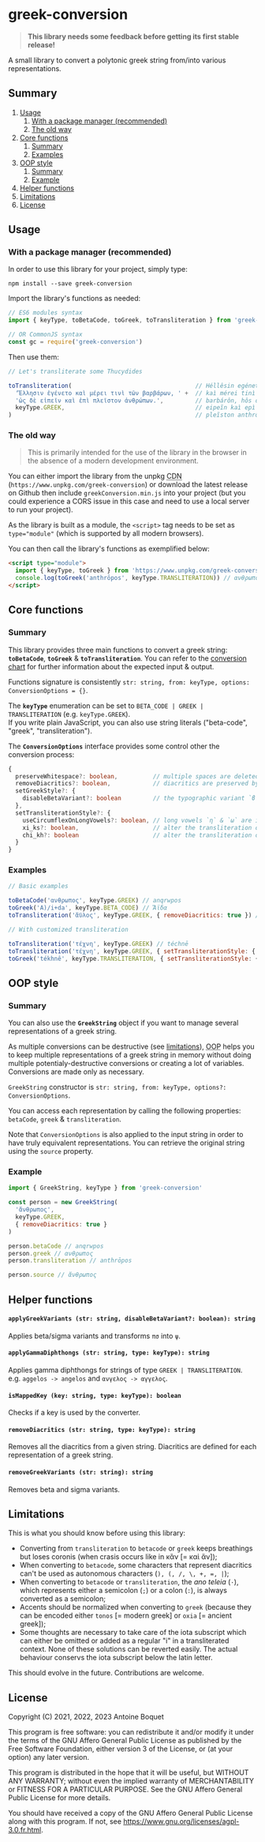 # greek-conversion

> **This library needs some feedback before getting its first stable release!**

A small library to convert a polytonic greek string from/into various representations.

## Summary

1. [Usage](#usage)
    1. [With a package manager (recommended)](#with-a-package-manager-recommended)
    2. [The old way](#the-old-way)
2. [Core functions](#core-functions)
    1. [Summary](#summary-1)
    2. [Examples](#examples)
3. [OOP style](#oop-style)
    1. [Summary](#summary-2)
    2. [Example](#example)
4. [Helper functions](#helper-functions)
5. [Limitations](#limitations)
6. [License](#license)

## Usage

### With a package manager (recommended)
In order to use this library for your project, simply type:
```
npm install --save greek-conversion
```

Import the library's functions as needed:

```js
// ES6 modules syntax
import { keyType, toBetaCode, toGreek, toTransliteration } from 'greek-conversion'

// OR CommonJS syntax
const gc = require('greek-conversion')
```

Then use them:

```js
// Let's transliterate some Thucydides

toTransliteration(                                   // Héllêsin egéneto
  'Ἕλλησιν ἐγένετο καὶ μέρει τινὶ τῶν βαρβάρων, ' +  // kaì mérei tinì tỗn
  'ὡς δὲ εἰπεῖν καὶ ἐπὶ πλεῖστον ἀνθρώπων.',         // barbárôn, hôs dè
  keyType.GREEK,                                     // eipeĩn kaì epì
)                                                    // pleĩston anthrốpôn.
```

### The old way

> This is primarily intended for the use of the library in the browser in the absence of a modern development environment.

You can either import the library from the unpkg <abbr title="Content Delivery Network">CDN</abbr> (`https://www.unpkg.com/greek-conversion`) or download the latest release on Github then include `greekConversion.min.js` into your project (but you could experience a CORS issue in this case and need to use a local server to run your project).

As the library is built as a module, the `<script>` tag needs to be set as `type="module"` (which is supported by all modern browsers).

You can then call the library's functions as exemplified below:

```html
<script type="module">
  import { keyType, toGreek } from 'https://www.unpkg.com/greek-conversion' // or './greekConversion.min.js'
  console.log(toGreek('anthrōpos', keyType.TRANSLITERATION)) // ανθρωπος
</script>
```

## Core functions

### Summary

This library provides three main functions to convert a greek string: **`toBetaCode`**, **`toGreek`** & **`toTransliteration`**. You can refer to the [conversion chart](https://github.com/antoineboquet/greek-conversion/wiki#conversion-chart) for further information about the expected input & output.

Functions signature is consistently `str: string, from: keyType, options: ConversionOptions = {}`.

The **`keyType`** enumeration can be set to `BETA_CODE | GREEK | TRANSLITERATION` (e.g. `keyType.GREEK`).\
If you write plain JavaScript, you can also use string literals ("beta-code", "greek", "transliteration").

The **`ConversionOptions`** interface provides some control other the conversion process:

```ts
{
  preserveWhitespace?: boolean,          // multiple spaces are deleted by default
  removeDiacritics?: boolean,            // diacritics are preserved by default
  setGreekStyle?: {
    disableBetaVariant?: boolean         // the typographic variant `ϐ` [U+03D0] is enabled by default
  },
  setTransliterationStyle?: {
    useCircumflexOnLongVowels?: boolean, // long vowels `η` & `ω` are indicated with a macron by default
    xi_ks?: boolean,                     // alter the transliteration of `χ` which is `ch` by default
    chi_kh?: boolean                     // alter the transliteration of `ξ` which is `x` by default
  }
}
```

### Examples

```js
// Basic examples

toBetaCode('ανθρωπος', keyType.GREEK) // anqrwpos
toGreek('A)/i+da', keyType.BETA_CODE) // Ἄϊδα
toTransliteration('ἄϋλος', keyType.GREEK, { removeDiacritics: true }) // aulos

// With customized transliteration

toTransliteration('τέχνη', keyType.GREEK) // téchnē
toTransliteration('τέχνη', keyType.GREEK, { setTransliterationStyle: { chi_kh: true } }) // tékhnē
toGreek('tékhnê', keyType.TRANSLITERATION, { setTransliterationStyle: { useCircumflexOnLongVowels: true, chi_kh: true } }) // τέχνη


```

## OOP style

### Summary

You can also use the **`GreekString`** object if you want to manage several representations of a greek string.

As multiple conversions can be destructive (see [limitations](#limitations)), <abbr title="Object-Oriented Programming">OOP</abbr> helps you to keep multiple representations of a greek string in memory without doing multiple potentialy-destructive conversions or creating a lot of variables. Conversions are made only as necessary.

`GreekString` constructor is `str: string, from: keyType, options?: ConversionOptions`.

You can access each representation by calling the following properties: `betaCode`, `greek` & `transliteration`.

Note that `ConversionOptions` is also applied to the input string in order to have truly equivalent representations. You can retrieve the original string using the `source` property.


### Example

```js
import { GreekString, keyType } from 'greek-conversion'

const person = new GreekString(
  'ἄνθρωπος',
  keyType.GREEK,
  { removeDiacritics: true }
)

person.betaCode // anqrwpos
person.greek // ανθρωπος
person.transliteration // anthrōpos

person.source // ἄνθρωπος
```

## Helper functions

#### `applyGreekVariants (str: string, disableBetaVariant?: boolean): string`

Applies beta/sigma variants and transforms `πσ` into `ψ`.

#### `applyGammaDiphthongs (str: string, type: keyType): string`

Applies gamma diphthongs for strings of type `GREEK | TRANSLITERATION`.\
e.g. `aggelos -> angelos` and `ανγελος -> αγγελος`.

#### `isMappedKey (key: string, type: keyType): boolean`

Checks if a key is used by the converter.

#### `removeDiacritics (str: string, type: keyType): string`

Removes all the diacritics from a given string. Diacritics are defined for each representation of a greek string.

#### `removeGreekVariants (str: string): string`

Removes beta and sigma variants.

## Limitations

This is what you should know before using this library:

- Converting from `transliteration` to `betacode` or `greek` keeps breathings but loses coronis (when crasis occurs like in κἂν [= καὶ ἄν]);
- When converting to `betacode`, some characters that represent diacritics can't be used as autonomous characters (`), (, /, \, +, =, |`);
- When converting to `betacode` or `transliteration`, the *ano teleia* (`·`), which represents either a semicolon (`;`) or a colon (`:`), is always converted as a semicolon;
- Accents should be normalized when converting to `greek` (because they can be encoded either `tonos` [= modern greek] or `oxia` [= ancient greek]);
- Some thoughts are necessary to take care of the iota subscript which can either be omitted or added as a regular "i" in a transliterated context. None of these solutions can be reverted easily. The actual behaviour conservs the iota subscript below the latin letter.

This should evolve in the future. Contributions are welcome.

## License

Copyright (C) 2021, 2022, 2023  Antoine Boquet

This program is free software: you can redistribute it and/or modify
it under the terms of the GNU Affero General Public License as published by
the Free Software Foundation, either version 3 of the License, or
(at your option) any later version.

This program is distributed in the hope that it will be useful,
but WITHOUT ANY WARRANTY; without even the implied warranty of
MERCHANTABILITY or FITNESS FOR A PARTICULAR PURPOSE.  See the
GNU Affero General Public License for more details.

You should have received a copy of the GNU Affero General Public License
along with this program.  If not, see https://www.gnu.org/licenses/agpl-3.0.fr.html.

